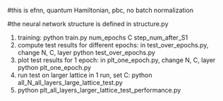 #this is efnn, quantum Hamiltonian, pbc, no batch normalization

#the neural network structure is defined in structure.py

1. training: 
    python train.py num_epochs C step_num_after_S1
2. compute test results for different epochs:
    in test_over_epochs.py, change N, C, layer
    python test_over_epochs.py
3. plot test results for  1 epoch:
    in plt_one_epoch.py, change  N, C, layer
    python plt_one_epoch.py
4. run test on larger lattice in 1 run, set C:
    python all_N_all_layers_large_lattice_test.py
5. python plt_all_layers_larger_lattice_test_performance.py